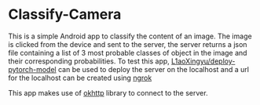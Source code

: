 # Classify-Camera
This is a simple Android app to classify the content of an image. The image is clicked from the device and sent to the server, the server returns a json file containing a list of 3 most probable classes of object in the image and their corresponding probabilities. To test this app, [L1aoXingyu/deploy-pytorch-model](https://github.com/L1aoXingyu/deploy-pytorch-model) can be used to deploy the server on the localhost and a url for the localhost can be created using [ngrok](https://ngrok.com/)

This app makes use of [okhttp](http://square.github.io/okhttp/) library to connect to the server.

